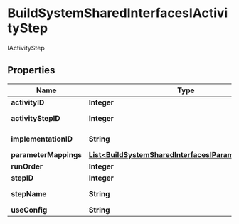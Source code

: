 

# BuildSystemSharedInterfacesIActivityStep

IActivityStep

## Properties

| Name | Type | Description | Notes |
|------------ | ------------- | ------------- | -------------|
|**activityID** | **Integer** | ActivityID |  [optional] |
|**activityStepID** | **Integer** | ActivityStepID |  [optional] [readonly] |
|**implementationID** | **String** | Implementation ID |  [optional] [readonly] |
|**parameterMappings** | [**List&lt;BuildSystemSharedInterfacesIParameterMapping&gt;**](BuildSystemSharedInterfacesIParameterMapping.md) | ParameterMappings |  [optional] |
|**runOrder** | **Integer** | run order |  [optional] |
|**stepID** | **Integer** | step id |  [optional] |
|**stepName** | **String** | steo name |  [optional] [readonly] |
|**useConfig** | **String** | UseConfig |  [optional] |



